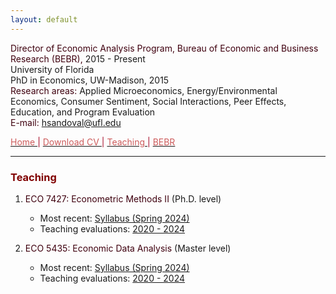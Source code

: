 ```yaml
---
layout: default
---
```


<span style="color: #3F000F"> Director of Economic Analysis Program, Bureau of Economic and Business Research (BEBR), </span>  2015 - Present  
University of Florida  
PhD in Economics, UW-Madison, 2015  
<span style="color: #3F000F"> Research areas: </span> Applied Microeconomics, Energy/Environmental Economics, Consumer Sentiment, Social Interactions, Peer Effects, Education, and Program Evaluation <br>
<span style="color: #3F000F"> E-mail: </span> [hsandoval@ufl.edu](mailto:hsandoval@ufl.edu) 

[<span style="color: IndianRed"> Home </span>](index.html) <span style="color: #A70D2A"> &#124; </span> <a href="https://hhsandoval.github.io/CVHHSG.pdf" target="_blank"> <span style="color: IndianRed"> Download CV </span> </a> <span style="color: #A70D2A"> &#124; </span> [<span style="color: IndianRed"> Teaching </span>](teaching.html) <span style="color: #A70D2A"> &#124; </span> [<span style="color: IndianRed"> BEBR </span>](bebr.html)

* * *

### <span style="color: maroon"> Teaching </span>

1. <span style="color: #3F000F"> ECO 7427: Econometric Methods II </span> (Ph.D. level) 
    * Most recent: [Syllabus (Spring 2024)](https://hhsandoval.github.io/E7427S2024.pdf)
    * Teaching evaluations: [2020 - 2024](https://hhsandoval.github.io/E7427TE2020_24.pdf)

2. <span style="color: #3F000F"> ECO 5435: Economic Data Analysis </span> (Master level) 
    * Most recent: [Syllabus (Spring 2024)](https://hhsandoval.github.io/E5435S2024.pdf)
    * Teaching evaluations: [2020 - 2024](https://hhsandoval.github.io/E5435TE2020_24.pdf)



<!--  

* * *

<a href="javascript:toggle('box1');">ONE</a> : <a href="javascript:toggle('box2');">TWO</a>

<div id="box1" class="toggle-divs" style="display: block;">
X (display:block;)
</div>

<div id="box2" class="toggle-divs" style="display: none;">
Y (display:none;)
</div>

* * *

<div class="menu-toggle">
  Click me to toggle
</div>
<div class="invisible menu">
  menu content
</div>

Google search: toggle (hide/show) an element in html for a GitHub page

-->


